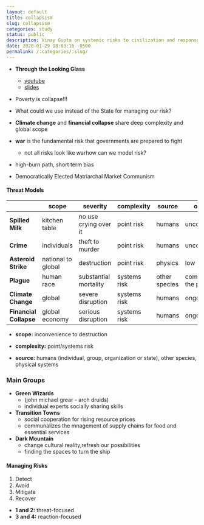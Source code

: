 ```yaml
---
layout: default
title: collapsism
slug: collapsism
categories: study
status: public
description: Vinay Gupta on systemic risks to civilization and responses
date: 2020-01-29 18:03:16 -0500
permalink: /:categories/:slug/
---
```


- **Through the Looking Glass**
	- [youtube](https://www.youtube.com/watch?v=jm5o-ughyD8&t=1278s)
	- [slides](http://files.howtolivewiki.com/through_the_looking_glass_2010/Ireland%205.pdf)

- Poverty is collapse!!!
- What could we use instead of the State for managing our risk?
- **Climate change** and **financial collapse** share deep complexity and global scope
- **war** is the fundamental risk that governments are prepared to fight
	- not all risks look like warhow can we model risk?
- high-burn path, short term bias
- Democratically Elected Matriarchal Market Communism

#### Threat Models

| | scope | severity | complexity | source | odds |
| ---------------------- | ------------------ | --------------------- | ------------ | ------------- | ------------------ |
| **Spilled Milk** | kitchen table | no use crying over it | point risk | humans | uncommon |
| **Crime** | individuals | theft to murder | point risk | humans | uncommon |
| **Asteroid Strike** | national to global | destruction | point risk   | physics | low |
| **Plague** | human race | substantial mortality | systems risk | other species | common in the past |
| **Climate Change** | global | severe disruption | systems risk | humans | ongoing |
| **Financial Collapse** | global economy | serious disruption | systems risk | humans | ongoing? |


- **scope:** inconvenience to destruction

- **complexity:** point/systems risk

- **source:** humans (individual, group, organization or state), other species, physical systems


### Main Groups

- **Green Wizards**
  - (john michael grear - arch druids)
  - individual experts socially sharing skills
- **Transition Towns**
  - social cooperation for rising resource prices
  - communalizes the mnagement of supply chains for food and essential services
- **Dark Mountain**
  - change cultural reality,refresh our possibilities
  - finding the spaces to turn the ship


#### Managing Risks

1. Detect
2. Avoid
3. Mitigate
4. Recover

- **1 and 2:** threat-focused
- **3 and 4:** reaction-focused


